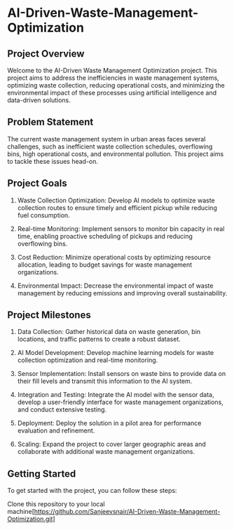 # AI-Driven-Waste-Management-Optimization

## Project Overview

Welcome to the AI-Driven Waste Management Optimization project. This project aims to address the inefficiencies in waste management systems, optimizing waste collection, reducing operational costs, and minimizing the environmental impact of these processes using artificial intelligence and data-driven solutions.

## Problem Statement

The current waste management system in urban areas faces several challenges, such as inefficient waste collection schedules, overflowing bins, high operational costs, and environmental pollution. This project aims to tackle these issues head-on.

## Project Goals

1) Waste Collection Optimization: Develop AI models to optimize waste collection routes to ensure timely and efficient pickup while reducing fuel consumption.

2) Real-time Monitoring: Implement sensors to monitor bin capacity in real time, enabling proactive scheduling of pickups and reducing overflowing bins.

3) Cost Reduction: Minimize operational costs by optimizing resource allocation, leading to budget savings for waste management organizations.

4) Environmental Impact: Decrease the environmental impact of waste management by reducing emissions and improving overall sustainability.

## Project Milestones

1) Data Collection: Gather historical data on waste generation, bin locations, and traffic patterns to create a robust dataset.

2) AI Model Development: Develop machine learning models for waste collection optimization and real-time monitoring.

3) Sensor Implementation: Install sensors on waste bins to provide data on their fill levels and transmit this information to the AI system.

4) Integration and Testing: Integrate the AI model with the sensor data, develop a user-friendly interface for waste management organizations, and conduct extensive testing.

5) Deployment: Deploy the solution in a pilot area for performance evaluation and refinement.

6) Scaling: Expand the project to cover larger geographic areas and collaborate with additional waste management organizations.

## Getting Started

To get started with the project, you can follow these steps:

Clone this repository to your local machine[https://github.com/Sanjeevsnair/AI-Driven-Waste-Management-Optimization.git]

